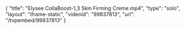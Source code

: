 {
    "title": "Elysee CollaBoost-1,3 Skin Firming Creme.mp4",
    "type": "solo",
    "layout": "iframe-static",
    "videoId": "99837813",
    "url": "\/tvpembed\/99837813"
}